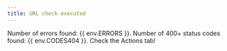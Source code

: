 ```yaml
---
title: URL check executed
---
```

Number of errors found: {{ env.ERRORS }}.
Number of 400+ status codes found: {{ env.CODES404 }}.
Check the Actions tab!